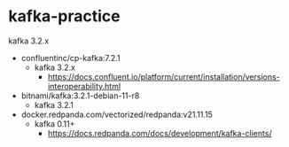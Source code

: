 # kafka-practice
kafka 3.2.x

- confluentinc/cp-kafka:7.2.1
  - kafka 3.2.x
    - https://docs.confluent.io/platform/current/installation/versions-interoperability.html
- bitnami/kafka:3.2.1-debian-11-r8
  - kafka 3.2.1
- docker.redpanda.com/vectorized/redpanda:v21.11.15
  - kafka 0.11+
    - https://docs.redpanda.com/docs/development/kafka-clients/
